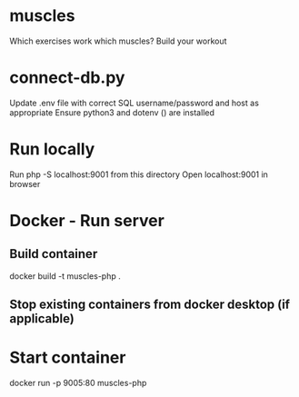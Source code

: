 # muscles
 Which exercises work which muscles? Build your workout

# connect-db.py
Update .env file with correct SQL username/password and host as appropriate
Ensure python3 and dotenv () are installed

# Run locally
Run php -S localhost:9001 from this directory
Open localhost:9001 in browser


# Docker - Run server
## Build container
docker build -t muscles-php .
## Stop existing containers from docker desktop (if applicable)
# Start container 
docker run -p 9005:80 muscles-php 